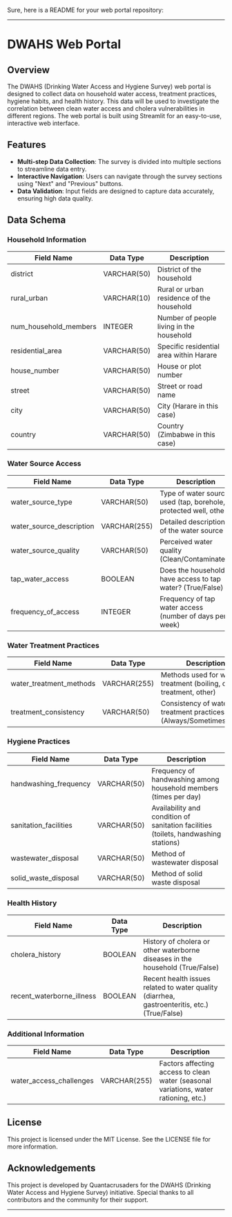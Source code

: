 Sure, here is a README for your web portal repository:

---

# DWAHS Web Portal

## Overview

The DWAHS (Drinking Water Access and Hygiene Survey) web portal is designed to collect data on household water access, treatment practices, hygiene habits, and health history. This data will be used to investigate the correlation between clean water access and cholera vulnerabilities in different regions. The web portal is built using Streamlit for an easy-to-use, interactive web interface.

## Features

- **Multi-step Data Collection**: The survey is divided into multiple sections to streamline data entry.
- **Interactive Navigation**: Users can navigate through the survey sections using "Next" and "Previous" buttons.
- **Data Validation**: Input fields are designed to capture data accurately, ensuring high data quality.

## Data Schema

### Household Information
| Field Name              | Data Type  | Description                                              |
|-------------------------|------------|----------------------------------------------------------|
| district                | VARCHAR(50)| District of the household                                 |
| rural_urban             | VARCHAR(10)| Rural or urban residence of the household                 |
| num_household_members   | INTEGER    | Number of people living in the household                  |
| residential_area        | VARCHAR(50)| Specific residential area within Harare                   |
| house_number            | VARCHAR(50)| House or plot number                                      |
| street                  | VARCHAR(50)| Street or road name                                       |
| city                    | VARCHAR(50)| City (Harare in this case)                                |
| country                 | VARCHAR(50)| Country (Zimbabwe in this case)                           |

### Water Source Access
| Field Name              | Data Type  | Description                                              |
|-------------------------|------------|----------------------------------------------------------|
| water_source_type       | VARCHAR(50)| Type of water source used (tap, borehole, protected well, other) |
| water_source_description| VARCHAR(255)| Detailed description of the water source                 |
| water_source_quality    | VARCHAR(50)| Perceived water quality (Clean/Contaminated)              |
| tap_water_access        | BOOLEAN    | Does the household have access to tap water? (True/False) |
| frequency_of_access     | INTEGER    | Frequency of tap water access (number of days per week)   |

### Water Treatment Practices
| Field Name              | Data Type  | Description                                              |
|-------------------------|------------|----------------------------------------------------------|
| water_treatment_methods | VARCHAR(255)| Methods used for water treatment (boiling, chlorine treatment, other) |
| treatment_consistency   | VARCHAR(50)| Consistency of water treatment practices (Always/Sometimes/Never) |

### Hygiene Practices
| Field Name              | Data Type  | Description                                              |
|-------------------------|------------|----------------------------------------------------------|
| handwashing_frequency   | VARCHAR(50)| Frequency of handwashing among household members (times per day) |
| sanitation_facilities   | VARCHAR(50)| Availability and condition of sanitation facilities (toilets, handwashing stations) |
| wastewater_disposal     | VARCHAR(50)| Method of wastewater disposal                            |
| solid_waste_disposal    | VARCHAR(50)| Method of solid waste disposal                           |

### Health History
| Field Name              | Data Type  | Description                                              |
|-------------------------|------------|----------------------------------------------------------|
| cholera_history         | BOOLEAN    | History of cholera or other waterborne diseases in the household (True/False) |
| recent_waterborne_illness| BOOLEAN   | Recent health issues related to water quality (diarrhea, gastroenteritis, etc.) (True/False) |

### Additional Information
| Field Name              | Data Type  | Description                                              |
|-------------------------|------------|----------------------------------------------------------|
| water_access_challenges | VARCHAR(255)| Factors affecting access to clean water (seasonal variations, water rationing, etc.) |


## License

This project is licensed under the MIT License. See the LICENSE file for more information.

## Acknowledgements

This project is developed by Quantacrusaders for the DWAHS (Drinking Water Access and Hygiene Survey) initiative. Special thanks to all contributors and the community for their support.

---
